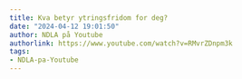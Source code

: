 ```yaml
---
title: Kva betyr ytringsfridom for deg?
date: "2024-04-12 19:01:50"
author: NDLA på Youtube
authorlink: https://www.youtube.com/watch?v=RMvrZDnpm3k
tags:
- NDLA-pa-Youtube
---
```

